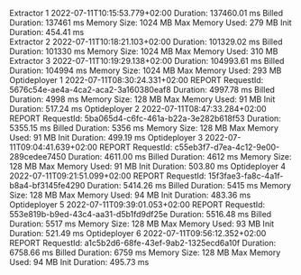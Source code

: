 Extractor 1 2022-07-11T10:15:53.779+02:00 Duration: 137460.01 ms	Billed Duration: 137461 ms	Memory Size: 1024 MB	Max Memory Used: 279 MB	Init Duration: 454.41 ms	
Extractor 2 2022-07-11T10:18:21.103+02:00 Duration: 101329.02 ms Billed Duration: 101330 ms Memory Size: 1024 MB Max Memory Used: 310 MB 
Extractor 3 2022-07-11T10:19:29.138+02:00 Duration: 104993.61 ms Billed Duration: 104994 ms Memory Size: 1024 MB Max Memory Used: 293 MB 
Optideployer 1 2022-07-11T08:30:24.331+02:00	REPORT RequestId: 5676c54e-ae4a-4ca2-aca2-3a160380eaf8 Duration: 4997.78 ms Billed Duration: 4998 ms Memory Size: 128 MB Max Memory Used: 91 MB Init Duration: 517.24 ms 
Optideployer 2 2022-07-11T08:47:33.284+02:00	REPORT RequestId: 5ba065d4-c6fc-461a-b22a-3e282b618f53 Duration: 5355.15 ms Billed Duration: 5356 ms Memory Size: 128 MB Max Memory Used: 91 MB Init Duration: 499.19 ms 
Optideployer 3 2022-07-11T09:04:41.639+02:00	REPORT RequestId: c55eb3f7-d7ea-4c12-9e00-289cedee7450 Duration: 4611.00 ms Billed Duration: 4612 ms Memory Size: 128 MB Max Memory Used: 91 MB Init Duration: 503.80 ms 
Optideployer 4 	2022-07-11T09:21:51.099+02:00	REPORT RequestId: 15f3fae3-fa8c-4a1f-b8a4-bf3145fe4290 Duration: 5414.26 ms Billed Duration: 5415 ms Memory Size: 128 MB Max Memory Used: 94 MB Init Duration: 483.36 ms 
Optideployer 5 	2022-07-11T09:39:01.053+02:00	REPORT RequestId: 553e819b-b9ed-43c4-aa31-d5b1fd9df25e Duration: 5516.48 ms Billed Duration: 5517 ms Memory Size: 128 MB Max Memory Used: 93 MB Init Duration: 521.49 ms 
Optideployer 6 2022-07-11T09:56:12.352+02:00	REPORT RequestId: a1c5b2d6-68fe-43ef-9ab2-1325ecd6a10f Duration: 6758.66 ms Billed Duration: 6759 ms Memory Size: 128 MB Max Memory Used: 94 MB Init Duration: 495.73 ms 
